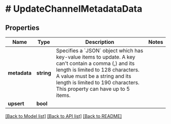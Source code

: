 # # UpdateChannelMetadataData

## Properties

Name | Type | Description | Notes
------------ | ------------- | ------------- | -------------
**metadata** | **string** | Specifies a &#x60;JSON&#x60; object which has key-value items to update. A key can&#39;t contain a comma (,) and its length is limited to 128 characters. A value must be a string and its length is limited to 190 characters. This property can have up to 5 items. |
**upsert** | **bool** |  |

[[Back to Model list]](../../README.md#models) [[Back to API list]](../../README.md#endpoints) [[Back to README]](../../README.md)
